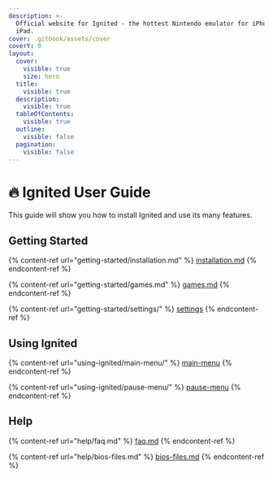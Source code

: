 ```yaml
---
description: >-
  Official website for Ignited - the hottest Nintendo emulator for iPhone and
  iPad.
cover: .gitbook/assets/cover
coverY: 0
layout:
  cover:
    visible: true
    size: hero
  title:
    visible: true
  description:
    visible: true
  tableOfContents:
    visible: true
  outline:
    visible: false
  pagination:
    visible: false
---
```


# 🔥 Ignited User Guide

This guide will show you how to install Ignited and use its many features.

## Getting Started

{% content-ref url="getting-started/installation.md" %}
[installation.md](getting-started/installation.md)
{% endcontent-ref %}

{% content-ref url="getting-started/games.md" %}
[games.md](getting-started/games.md)
{% endcontent-ref %}

{% content-ref url="getting-started/settings/" %}
[settings](getting-started/settings/)
{% endcontent-ref %}

## Using Ignited

{% content-ref url="using-ignited/main-menu/" %}
[main-menu](using-ignited/main-menu/)
{% endcontent-ref %}

{% content-ref url="using-ignited/pause-menu/" %}
[pause-menu](using-ignited/pause-menu/)
{% endcontent-ref %}

## Help

{% content-ref url="help/faq.md" %}
[faq.md](help/faq.md)
{% endcontent-ref %}

{% content-ref url="help/bios-files.md" %}
[bios-files.md](help/bios-files.md)
{% endcontent-ref %}
